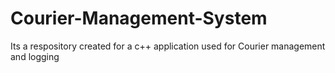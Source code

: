 # Courier-Management-System
Its a respository created for a c++ application used for Courier management and logging 
